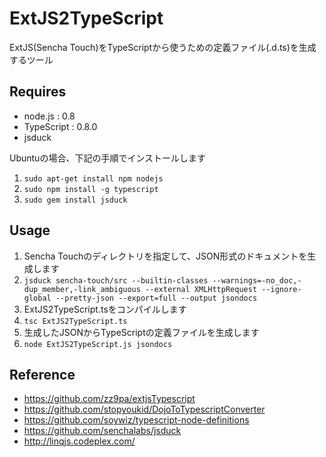 ExtJS2TypeScript
==================================================

ExtJS(Sencha Touch)をTypeScriptから使うための定義ファイル(.d.ts)を生成するツール

Requires
--------------------------------------------------
- node.js : 0.8
- TypeScript : 0.8.0
- jsduck 

Ubuntuの場合、下記の手順でインストールします

1. `sudo apt-get install npm nodejs`
2. `sudo npm install -g typescript`
3. `sudo gem install jsduck`


Usage
--------------------------------------------------

1. Sencha Touchのディレクトリを指定して、JSON形式のドキュメントを生成します
2. `jsduck sencha-touch/src --builtin-classes --warnings=-no_doc,-dup_member,-link_ambiguous --external XMLHttpRequest --ignore-global --pretty-json --export=full --output jsondocs`
3. ExtJS2TypeScript.tsをコンパイルします
4. `tsc ExtJS2TypeScript.ts`
5. 生成したJSONからTypeScriptの定義ファイルを生成します
6. `node ExtJS2TypeScript.js jsondocs`

Reference
--------------------------------------------------
* https://github.com/zz9pa/extjsTypescript
* https://github.com/stopyoukid/DojoToTypescriptConverter
* https://github.com/soywiz/typescript-node-definitions
* https://github.com/senchalabs/jsduck
* http://linqjs.codeplex.com/
